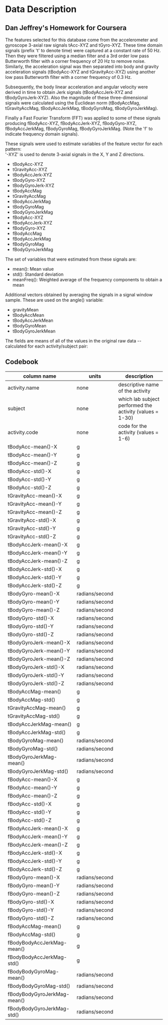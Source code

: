 # Data Description
## Dan Jeffrey's Homework for Coursera 

The features selected for this database come from the accelerometer and gyroscope 
3-axial raw signals tAcc-XYZ and tGyro-XYZ. These time domain signals (prefix 't' 
to denote time) were captured at a constant rate of 50 Hz. Then they were filtered 
using a median filter and a 3rd order low pass Butterworth filter with a corner 
frequency of 20 Hz to remove noise. Similarly, the acceleration signal was then 
separated into body and gravity acceleration signals (tBodyAcc-XYZ and tGravityAcc-XYZ) 
using another low pass Butterworth filter with a corner frequency of 0.3 Hz. 

Subsequently, the body linear acceleration and angular velocity were derived in time 
to obtain Jerk signals (tBodyAccJerk-XYZ and tBodyGyroJerk-XYZ). Also the magnitude 
of these three-dimensional signals were calculated using the Euclidean norm (tBodyAccMag, 
tGravityAccMag, tBodyAccJerkMag, tBodyGyroMag, tBodyGyroJerkMag). 

Finally a Fast Fourier Transform (FFT) was applied to some of these signals producing 
fBodyAcc-XYZ, fBodyAccJerk-XYZ, fBodyGyro-XYZ, fBodyAccJerkMag, fBodyGyroMag, 
fBodyGyroJerkMag. (Note the 'f' to indicate frequency domain signals). 

These signals were used to estimate variables of the feature vector for each pattern:  
'-XYZ' is used to denote 3-axial signals in the X, Y and Z directions.
* tBodyAcc-XYZ        
* tGravityAcc-XYZ       
* tBodyAccJerk-XYZ
* tBodyGyro-XYZ
* tBodyGyroJerk-XYZ
* tBodyAccMag
* tGravityAccMag
* tBodyAccJerkMag
* tBodyGyroMag
* tBodyGyroJerkMag
* fBodyAcc-XYZ
* fBodyAccJerk-XYZ
* fBodyGyro-XYZ
* fBodyAccMag
* fBodyAccJerkMag
* fBodyGyroMag
* fBodyGyroJerkMag
 
The set of variables that were estimated from these signals are: 
 
* mean(): Mean value
* std(): Standard deviation
* meanFreq(): Weighted average of the frequency components to obtain a mean 
 
Additional vectors obtained by averaging the signals in a signal window sample. These are used on the angle() variable:
* gravityMean
* tBodyAccMean
* tBodyAccJerkMean
* tBodyGyroMean
* tBodyGyroJerkMean

The fields are means of all of the values in the original raw 
data -- calculated for each activity/subject pair:

## Codebook
| column name | units | description |
|-------------|-------|-------------|
| activity.name | none | descriptive name of the activity 
| subject | none | which lab subject performed the activity (values = 1-30)
| activity.code | none |code for the activity (values = 1-6) | 
| tBodyAcc-mean()-X | g | |
| tBodyAcc-mean()-Y | g | |
| tBodyAcc-mean()-Z | g | |
| tBodyAcc-std()-X | g | |
| tBodyAcc-std()-Y | g | |
| tBodyAcc-std()-Z | g | |
| tGravityAcc-mean()-X | g | |
| tGravityAcc-mean()-Y | g | |
| tGravityAcc-mean()-Z | g | |
| tGravityAcc-std()-X | g | |
| tGravityAcc-std()-Y | g | |
| tGravityAcc-std()-Z      | g | |
| tBodyAccJerk-mean()-X | g | |
| tBodyAccJerk-mean()-Y | g | |
| tBodyAccJerk-mean()-Z | g | |
| tBodyAccJerk-std()-X | g | |
| tBodyAccJerk-std()-Y | g | |
| tBodyAccJerk-std()-Z | g | |
| tBodyGyro-mean()-X | radians/second | |
| tBodyGyro-mean()-Y | radians/second | |
| tBodyGyro-mean()-Z | radians/second | |
| tBodyGyro-std()-X | radians/second | |
| tBodyGyro-std()-Y | radians/second | |
| tBodyGyro-std()-Z | radians/second | |
| tBodyGyroJerk-mean()-X | radians/second | |
| tBodyGyroJerk-mean()-Y | radians/second | |
| tBodyGyroJerk-mean()-Z | radians/second | |
| tBodyGyroJerk-std()-X | radians/second | |
| tBodyGyroJerk-std()-Y | radians/second | |
| tBodyGyroJerk-std()-Z | radians/second | |
| tBodyAccMag-mean() | g | |
| tBodyAccMag-std() | g | |
| tGravityAccMag-mean() | g | |
| tGravityAccMag-std() | g | |
| tBodyAccJerkMag-mean() | g | |
| tBodyAccJerkMag-std() | g | |
| tBodyGyroMag-mean() | radians/second | |
| tBodyGyroMag-std() | radians/second | |
| tBodyGyroJerkMag-mean() | radians/second | |
| tBodyGyroJerkMag-std() | radians/second | |
| fBodyAcc-mean()-X | g | |
| fBodyAcc-mean()-Y | g | | 
| fBodyAcc-mean()-Z | g | |
| fBodyAcc-std()-X | g | |
| fBodyAcc-std()-Y | g | |
| fBodyAcc-std()-Z | g | |
| fBodyAccJerk-mean()-X | g | |
| fBodyAccJerk-mean()-Y | g | |
| fBodyAccJerk-mean()-Z | g | |
| fBodyAccJerk-std()-X | g | |
| fBodyAccJerk-std()-Y | g | |
| fBodyAccJerk-std()-Z | g | |
| fBodyGyro-mean()-X | radians/second | |
| fBodyGyro-mean()-Y | radians/second | |
| fBodyGyro-mean()-Z | radians/second | |
| fBodyGyro-std()-X | radians/second | |
| fBodyGyro-std()-Y | radians/second | |
| fBodyGyro-std()-Z | radians/second | |
| fBodyAccMag-mean() | g | |
| fBodyAccMag-std()  | g | |
| fBodyBodyAccJerkMag-mean() | g | |
| fBodyBodyAccJerkMag-std() | g | |
| fBodyBodyGyroMag-mean() | radians/second | |
| fBodyBodyGyroMag-std() | radians/second | |
| fBodyBodyGyroJerkMag-mean() | radians/second | |
| fBodyBodyGyroJerkMag-std() | radians/second | |





